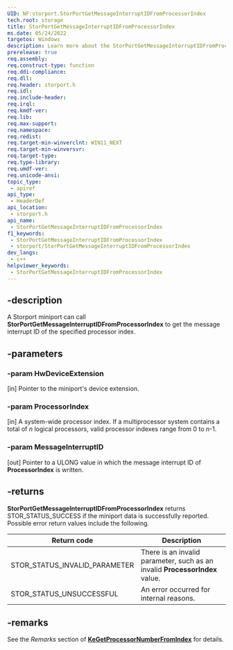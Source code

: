 ```yaml
---
UID: NF:storport.StorPortGetMessageInterruptIDFromProcessorIndex
tech.root: storage
title: StorPortGetMessageInterruptIDFromProcessorIndex
ms.date: 05/24/2022
targetos: Windows
description: Learn more about the StorPortGetMessageInterruptIDFromProcessorIndex function.
prerelease: true
req.assembly: 
req.construct-type: function
req.ddi-compliance: 
req.dll: 
req.header: storport.h
req.idl: 
req.include-header: 
req.irql: 
req.kmdf-ver: 
req.lib: 
req.max-support: 
req.namespace: 
req.redist: 
req.target-min-winverclnt: WIN11_NEXT
req.target-min-winversvr: 
req.target-type: 
req.type-library: 
req.umdf-ver: 
req.unicode-ansi: 
topic_type:
 - apiref
api_type:
 - HeaderDef
api_location:
 - storport.h
api_name:
 - StorPortGetMessageInterruptIDFromProcessorIndex
f1_keywords:
 - StorPortGetMessageInterruptIDFromProcessorIndex
 - storport/StorPortGetMessageInterruptIDFromProcessorIndex
dev_langs:
 - c++
helpviewer_keywords:
 - StorPortGetMessageInterruptIDFromProcessorIndex
---
```


## -description

A Storport miniport can call **StorPortGetMessageInterruptIDFromProcessorIndex** to get the message interrupt ID of the specified processor index.

## -parameters

### -param HwDeviceExtension

[in] Pointer to the miniport's device extension.

### -param ProcessorIndex

[in] A system-wide processor index. If a multiprocessor system contains a total of *n* logical processors, valid processor indexes range from 0 to *n*-1.

### -param MessageInterruptID

[out] Pointer to a ULONG value in which the message interrupt ID of **ProcessorIndex** is written.

## -returns

**StorPortGetMessageInterruptIDFromProcessorIndex** returns STOR_STATUS_SUCCESS if the miniport data is successfully reported. Possible error return values include the following.

| Return code | Description |
| ----------- | ----------- |
| STOR_STATUS_INVALID_PARAMETER | There is an invalid parameter, such as an invalid **ProcessorIndex** value. |
| STOR_STATUS_UNSUCCESSFUL      | An error occurred for internal reasons. |

## -remarks

See the *Remarks* section of [**KeGetProcessorNumberFromIndex**](../wdm/nf-wdm-kegetprocessornumberfromindex.md) for details.
